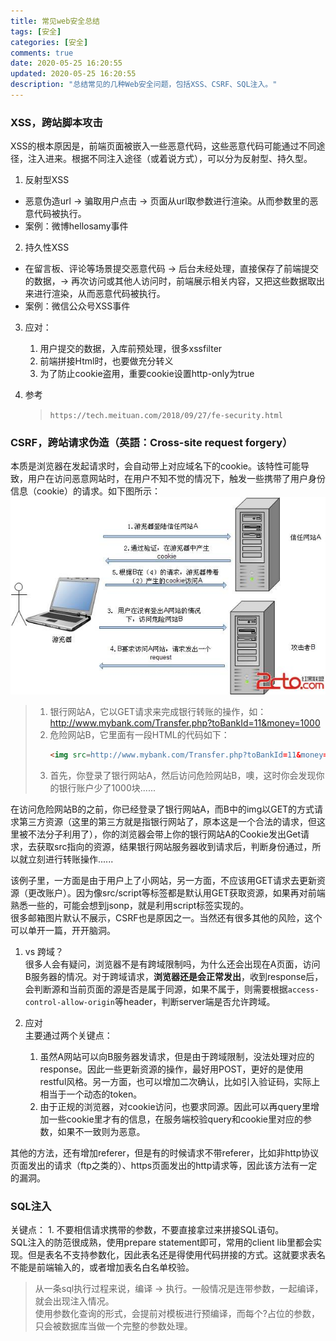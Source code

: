 ```yaml
---
title: 常见web安全总结
tags: [安全]
categories: [安全]
comments: true
date: 2020-05-25 16:20:55
updated: 2020-05-25 16:20:55
description: "总结常见的几种Web安全问题，包括XSS、CSRF、SQL注入。"
---
```

### XSS，跨站脚本攻击
XSS的根本原因是，前端页面被嵌入一些恶意代码，这些恶意代码可能通过不同途径，注入进来。根据不同注入途径（或着说方式），可以分为反射型、持久型。
1. 反射型XSS   
- 恶意伪造url -> 骗取用户点击 -> 页面从url取参数进行渲染。从而参数里的恶意代码被执行。
- 案例：微博hellosamy事件

2. 持久性XSS   
- 在留言板、评论等场景提交恶意代码 -> 后台未经处理，直接保存了前端提交的数据，-> 再次访问或其他人访问时，前端展示相关内容，又把这些数据取出来进行渲染，从而恶意代码被执行。  
- 案例：微信公众号XSS事件

3. 应对：
    1. 用户提交的数据，入库前预处理，很多xssfilter
    2. 前端拼接Html时，也要做充分转义
    3. 为了防止cookie盗用，重要cookie设置http-only为true

2. 参考   
    > `https://tech.meituan.com/2018/09/27/fe-security.html`

### CSRF，跨站请求伪造（英語：Cross-site request forgery）
本质是浏览器在发起请求时，会自动带上对应域名下的cookie。该特性可能导致，用户在访问恶意网站时，在用户不知不觉的情况下，触发一些携带了用户身份信息（cookie）的请求。如下图所示：
![CSRF示意图](/images/csrf.jpg)
> 1. 银行网站A，它以GET请求来完成银行转账的操作，如：http://www.mybank.com/Transfer.php?toBankId=11&money=1000
> 2. 危险网站B，它里面有一段HTML的代码如下：
>   ```html
>　　<img src=http://www.mybank.com/Transfer.php?toBankId=11&money=1000>
>   ```   
> 3. 首先，你登录了银行网站A，然后访问危险网站B，噢，这时你会发现你的银行账户少了1000块......

在访问危险网站B的之前，你已经登录了银行网站A，而B中的img以GET的方式请求第三方资源（这里的第三方就是指银行网站了，原本这是一个合法的请求，但这里被不法分子利用了），你的浏览器会带上你的银行网站A的Cookie发出Get请求，去获取src指向的资源，结果银行网站服务器收到请求后，判断身份通过，所以就立刻进行转账操作......

该例子里，一方面是由于用户上了小网站，另一方面，不应该用GET请求去更新资源（更改账户）。因为像src/script等标签都是默认用GET获取资源，如果再对前端熟悉一些的，可能会想到jsonp，就是利用script标签实现的。   
很多邮箱图片默认不展示，CSRF也是原因之一。当然还有很多其他的风险，这个可以单开一篇，开开脑洞。

1. vs 跨域？   
很多人会有疑问，浏览器不是有跨域限制吗，为什么还会出现在A页面，访问B服务器的情况。对于跨域请求，**浏览器还是会正常发出**，收到response后，会判断源和当前页面的源是否是属于同源，如果不属于，则需要根据`access-control-allow-origin`等header，判断server端是否允许跨域。   

2. 应对   
主要通过两个关键点：   
    1. 虽然A网站可以向B服务器发请求，但是由于跨域限制，没法处理对应的response。因此一些更新资源的操作，最好用POST，更好的是使用restful风格。另一方面，也可以增加二次确认，比如引入验证码，实际上相当于一个动态的token。
    2. 由于正规的浏览器，对cookie访问，也要求同源。因此可以再query里增加一些cookie里才有的信息，在服务端校验query和cookie里对应的参数，如果不一致则为恶意。   

其他的方法，还有增加referer，但是有的时候请求不带referer，比如非http协议页面发出的请求（ftp之类的）、https页面发出的http请求等，因此该方法有一定的漏洞。

### SQL注入
关键点：
    1. 不要相信请求携带的参数，不要直接拿过来拼接SQL语句。   
SQL注入的防范很成熟，使用prepare statement即可，常用的client lib里都会实现。但是表名不支持参数化，因此表名还是得使用代码拼接的方式。这就要求表名不能是前端输入的，或者增加表名白名单校验。   
> 从一条sql执行过程来说，编译 -> 执行。一般情况是连带参数，一起编译，就会出现注入情况。   
  使用参数化查询的形式，会提前对模板进行预编译，而每个?占位的参数，只会被数据库当做一个完整的参数处理。
